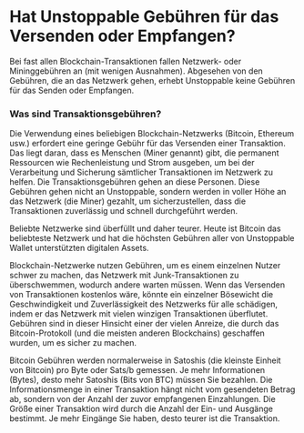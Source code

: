 # Hat Unstoppable Gebühren für das Versenden oder Empfangen?

Bei fast allen Blockchain-Transaktionen fallen Netzwerk- oder Mininggebühren an (mit wenigen Ausnahmen). Abgesehen von den Gebühren, die an das Netzwerk gehen, erhebt Unstoppable keine Gebühren für das Senden oder Empfangen.

### Was sind Transaktionsgebühren?

Die Verwendung eines beliebigen Blockchain-Netzwerks (Bitcoin, Ethereum usw.) erfordert eine geringe Gebühr für das Versenden einer Transaktion. Das liegt daran, dass es Menschen (Miner genannt) gibt, die permanent Ressourcen wie Rechenleistung und Strom ausgeben, um bei der Verarbeitung und Sicherung sämtlicher Transaktionen im Netzwerk zu helfen. Die Transaktionsgebühren gehen an diese Personen. Diese Gebühren gehen nicht an Unstoppable, sondern werden in voller Höhe an das Netzwerk (die Miner) gezahlt, um sicherzustellen, dass die Transaktionen zuverlässig und schnell durchgeführt werden.

Beliebte Netzwerke sind überfüllt und daher teurer. Heute ist Bitcoin das beliebteste Netzwerk und hat die höchsten Gebühren aller von Unstoppable Wallet unterstützten digitalen Assets.

Blockchain-Netzwerke nutzen Gebühren, um es einem einzelnen Nutzer schwer zu machen, das Netzwerk mit Junk-Transaktionen zu überschwemmen, wodurch andere warten müssen. Wenn das Versenden von Transaktionen kostenlos wäre, könnte ein einzelner Bösewicht die Geschwindigkeit und Zuverlässigkeit des Netzwerks für alle schädigen, indem er das Netzwerk mit vielen winzigen Transaktionen überflutet. Gebühren sind in dieser Hinsicht einer der vielen Anreize, die durch das Bitcoin-Protokoll (und die meisten anderen Blockchains) geschaffen wurden, um es sicher zu machen.

Bitcoin Gebühren werden normalerweise in Satoshis (die kleinste Einheit von Bitcoin) pro Byte oder Sats/b gemessen. Je mehr Informationen (Bytes), desto mehr Satoshis (Bits von BTC) müssen Sie bezahlen. Die Informationsmenge in einer Transaktion hängt nicht vom gesendeten Betrag ab, sondern von der Anzahl der zuvor empfangenen Einzahlungen. Die Größe einer Transaktion wird durch die Anzahl der Ein- und Ausgänge bestimmt. Je mehr Eingänge Sie haben, desto teurer ist die Transaktion.